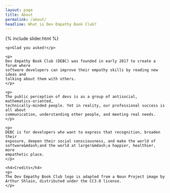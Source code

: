 ```yaml
---
layout: page
title: About
permalink: /about/
headline: What is Dev Empathy Book Club?
---
```


{% include slider.html %}

<div id="intro">
  <div class="container">

    <p>Glad you asked!</p>
  
    <p>
    Dev Empathy Book Club (DEBC) was founded in early 2017 to create a forum where
    software developers can improve their empathy skills by reading new ideas and
    talking about them with others.
    </p>
  
    <p>
    The public perception of devs is as a group of antisocial, mathematics-oriented,
    technically-minded people. Yet in reality, our professional success is all about
    communication, understanding other people, and meeting real needs.
    </p>
  
    <p>
    DEBC is for developers who want to express that recognition, broaden their
    exposure, deepen their social consciousness, and make the world of
    software&mdash;and the world at large!&mdash;a happier, healthier, more
    empathetic place.
    </p>

    <h4>Credits</h4>
    <p>
    The Dev Empathy Book Club logo is adapted from a Noun Project image by
    Arthur Shlain, distributed under the CC3.0 license.
    </p>
  </div>
</div>
